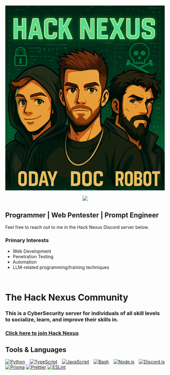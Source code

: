 <p align="center">
  <img src="https://github.com/Doc0x1/Doc0x1/blob/master/banner.png">
</p>

<p align="center">
  <img src="https://profile-counter.glitch.me/Doc0x1/count.svg">
</p>

## Programmer | Web Pentester | Prompt Engineer
Feel free to reach out to me in the Hack Nexus Discord server below.
### Primary Interests

- Web Development
- Penetration Testing
- Automation
- LLM-related programming/training techniques

<br>

<div align="left">
 <h1>The Hack Nexus Community</h1> 
  <h3>
    This is a CyberSecurity server for individuals of all skill levels to socialize, learn, and improve their skills in.
  </h3>
 <div>
  <h3>
  
  [Click here to join Hack Nexus](https://discord.gg/6tSbqvn7K6)
  </h3>
 </div>
</div>

<div align="justify">

## Tools & Languages
[![Python][python-shield]][python-url]
[![TypeScript][typescript-shield]][typescript-url]
[![JavaScript][javascript-shield]][javascript-url]
[![Bash][bash-shield]][bash-url]
[![Node.js][nodejs-shield]][nodejs-url]
[![Discord.js][discordjs-shield]][discordjs-url]
[![Prisma][prisma-shield]][prisma-url]
[![Prettier][prettier-shield]][prettier-url]
[![ESLint][eslint-shield]][eslint-url]
</div>

<!-- Shields and Urls -->
[typescript-shield]: https://img.shields.io/badge/-TypeScript-000080?logo=typescript&logoColor=white&style=for-the-badge
[typescript-url]: https://www.typescriptlang.org/
[prisma-shield]: https://img.shields.io/badge/-Prisma-black?logo=prisma&logoColor=white&style=for-the-badge
[prisma-url]: https://www.prisma.io/
[nodejs-shield]: https://img.shields.io/badge/Node.js-339933?style=for-the-badge&logo=nodedotjs&logoColor=white
[nodejs-url]: https://nodejs.org/
[discordjs-shield]: https://img.shields.io/badge/Discord.js-7289DA?style=for-the-badge&logo=discord&logoColor=white
[discordjs-url]: https://discord.js.org/#/
[prettier-shield]: https://img.shields.io/badge/Prettier-1A2B34?style=for-the-badge&logo=prettier&logoColor=white
[prettier-url]: https://prettier.io/
[eslint-shield]: https://img.shields.io/badge/ESLint-4B32C3?style=for-the-badge&logo=eslint&logoColor=white
[eslint-url]: https://eslint.org/
[python-shield]: https://img.shields.io/badge/Python-3776AB?style=for-the-badge&logo=python&logoColor=white
[python-url]: https://python.org
[javascript-shield]: https://img.shields.io/badge/JavaScript-F7DF1E?style=for-the-badge&logo=javascript&logoColor=black
[javascript-url]: https://developer.mozilla.org/en-US/docs/Web/JavaScript
[bash-shield]: https://img.shields.io/badge/Bash-4EAA25?style=for-the-badge&logo=gnu-bash&logoColor=white
[bash-url]: https://www.gnu.org/software/bash/
[kali-linux-shield]: https://img.shields.io/badge/Kali_Linux-557C94?style=for-the-badge&logo=kali-linux&logoColor=white
[kali-linux-url]: https://www.kali.org/
[nmap-shield]: https://img.shields.io/badge/Nmap-0E83CD?style=for-the-badge&logo=nmap&logoColor=white
[nmap-url]: https://nmap.org/
[powershell-shield]: https://img.shields.io/badge/PowerShell-5391FE?style=for-the-badge&logo=powershell&logoColor=white
[powershell-url]: https://docs.microsoft.com/en-us/powershell/

<!---
Doc0x1/Doc0x1 is a ✨ special ✨ repository because its `README.md` (this file) appears on your GitHub profile.
You can click the Preview link to take a look at your changes.
--->
